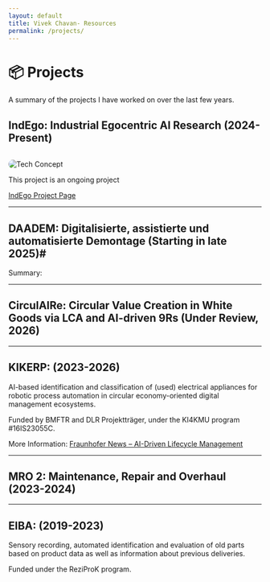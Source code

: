 ```yaml
---
layout: default
title: Vivek Chavan- Resources
permalink: /projects/
---
```


# 📦 Projects

A summary of the projects I have worked on over the last few years.

## IndEgo: Industrial Egocentric AI Research (2024-Present)

<img src="{{ '/assets/tech_concept.png' | relative_url }}" alt="Tech Concept" style="max-width:100%; border-radius:12px; margin-top:1em;">

This project is an ongoing project

[IndEgo Project Page](https://vivekchavan.com/IndEgo/)

---

## DAADEM: Digitalisierte, assistierte und automatisierte Demontage (Starting in late 2025)#
Summary: 

---


## CirculAIRe: Circular Value Creation in White Goods via LCA and AI-driven 9Rs (Under Review, 2026)

---

## KIKERP: (2023-2026)
AI-based identification and classification of (used) electrical appliances for robotic process automation in circular economy-oriented digital management ecosystems.

Funded by BMFTR and DLR Projektträger, under the KI4KMU program #16IS23055C.

More Information: [Fraunhofer News – AI-Driven Lifecycle Management](https://www.fraunhofer.de/en/press/research-news/2025/juli-2025/ai-driven-lifecycle-management-for-end-of-life-household-appliances.html)

---

## MRO 2: Maintenance, Repair and Overhaul (2023-2024)

---

## EIBA: (2019-2023)
Sensory recording, automated identification and evaluation of old parts based on product data as well as information about previous deliveries.

Funded under the ReziProK program. 
